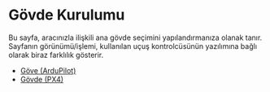 # Gövde Kurulumu

Bu sayfa, aracınızla ilişkili ana gövde seçimini yapılandırmanıza olanak tanır. Sayfanın görünümü/işlemi, kullanılan uçuş kontrolcüsünün yazılımına bağlı olarak biraz farklılık gösterir.

- [Göve (ArduPilot)](../setup_view/airframe_ardupilot.md)
- [Gövde (PX4)](../setup_view/airframe_px4.md)
